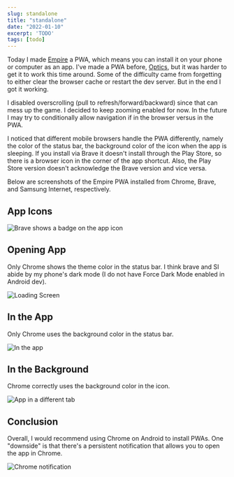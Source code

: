 ```yaml
---
slug: standalone
title: "standalone"
date: "2022-01-10"
excerpt: 'TODO'
tags: [todo]
---
```


<script>
  import Image from "$lib/components/base/image.svelte";
</script>

Today I made [Empire](https://empire.ihtfy.com/) a PWA, which means you can install it on your phone or computer as an app. I've made a PWA before, [Optics](https://optics.ihtfy.com/), but it was harder to get it to work this time around. Some of the difficulty came from forgetting to either clear the browser cache or restart the dev server. But in the end I got it working.

I disabled overscrolling (pull to refresh/forward/backward) since that can mess up the game. I decided to keep zooming enabled for now. In the future I may try to conditionally allow navigation if in the browser versus in the PWA.

I noticed that different mobile browsers handle the PWA differently, namely the color of the status bar, the background color of the icon when the app is sleeping. If you install via Brave it doesn't install through the Play Store, so there is a browser icon in the corner of the app shortcut. Also, the Play Store version doesn't acknowledge the Brave version and vice versa.

Below are screenshots of the Empire PWA installed from Chrome, Brave, and Samsung Internet, respectively.

## App Icons

<Image
  path="posts/{slug}"
  filename="20220109_213508"
  figcaption="Brave shows a badge on the app icon"
  alt="Brave shows a badge on the app icon"
/>

## Opening App

Only Chrome shows the theme color in the status bar. I think brave and SI abide by my phone's dark mode (I do not have Force Dark Mode enabled in Android dev).

<Image
  path="posts/{slug}"
  filename="20220109_213524"
  figcaption="Loading Screen"
  alt="Loading Screen"
/>

## In the App

Only Chrome uses the background color in the status bar.

<Image
  path="posts/{slug}"
  filename="20220109_213541-1"
  figcaption="In the app"
  alt="In the app"
/>

## In the Background

Chrome correctly uses the background color in the icon.

<Image
  path="posts/{slug}"
  filename="20220109_213558"
  figcaption="App in a different tab"
  alt="App in a different tab"
/>

## Conclusion

Overall, I would recommend using Chrome on Android to install PWAs. One "downside" is that there's a persistent notification that allows you to open the app in Chrome.

<Image
  path="posts/{slug}"
  filename="screenshot_20220109-210849_chrome-edited"
  figcaption="Chrome notification"
  alt="Chrome notification"
/>